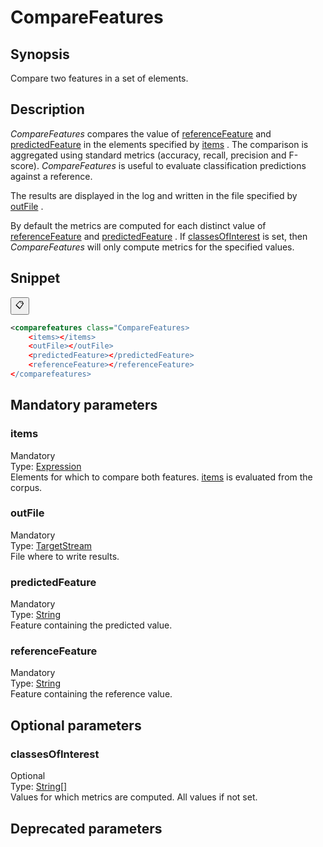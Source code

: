 <h1 class="module">CompareFeatures</h1>

## Synopsis

Compare two features in a set of elements.

## Description

 *CompareFeatures* compares the value of <a href="#referenceFeature" class="param">referenceFeature</a> and <a href="#predictedFeature" class="param">predictedFeature</a> in the elements specified by <a href="#items" class="param">items</a> . The comparison is aggregated using standard metrics (accuracy, recall, precision and F-score). *CompareFeatures* is useful to evaluate classification predictions against a reference.

The results are displayed in the log and written in the file specified by <a href="#outFile" class="param">outFile</a> .

By default the metrics are computed for each distinct value of <a href="#referenceFeature" class="param">referenceFeature</a> and <a href="#predictedFeature" class="param">predictedFeature</a> . If <a href="#classesOfInterest" class="param">classesOfInterest</a> is set, then *CompareFeatures* will only compute metrics for the specified values.

## Snippet



<button class="copy-code-button" title="Copy to clipboard" onclick="copy_code(this)">📋</button>
```xml
<comparefeatures class="CompareFeatures>
    <items></items>
    <outFile></outFile>
    <predictedFeature></predictedFeature>
    <referenceFeature></referenceFeature>
</comparefeatures>
```

## Mandatory parameters

<h3 id="items" class="param">items</h3>

<div class="param-level param-level-mandatory">Mandatory
</div>
<div class="param-type">Type: <a href="../converter/fr.inra.maiage.bibliome.alvisnlp.core.corpus.expressions.Expression" class="converter">Expression</a>
</div>
Elements for which to compare both features. <a href="#items" class="param">items</a> is evaluated from the corpus.

<h3 id="outFile" class="param">outFile</h3>

<div class="param-level param-level-mandatory">Mandatory
</div>
<div class="param-type">Type: <a href="../converter/fr.inra.maiage.bibliome.util.streams.TargetStream" class="converter">TargetStream</a>
</div>
File where to write results.

<h3 id="predictedFeature" class="param">predictedFeature</h3>

<div class="param-level param-level-mandatory">Mandatory
</div>
<div class="param-type">Type: <a href="../converter/java.lang.String" class="converter">String</a>
</div>
Feature containing the predicted value.

<h3 id="referenceFeature" class="param">referenceFeature</h3>

<div class="param-level param-level-mandatory">Mandatory
</div>
<div class="param-type">Type: <a href="../converter/java.lang.String" class="converter">String</a>
</div>
Feature containing the reference value.

## Optional parameters

<h3 id="classesOfInterest" class="param">classesOfInterest</h3>

<div class="param-level param-level-optional">Optional
</div>
<div class="param-type">Type: <a href="../converter/java.lang.String%5B%5D" class="converter">String[]</a>
</div>
Values for which metrics are computed. All values if not set.

## Deprecated parameters

